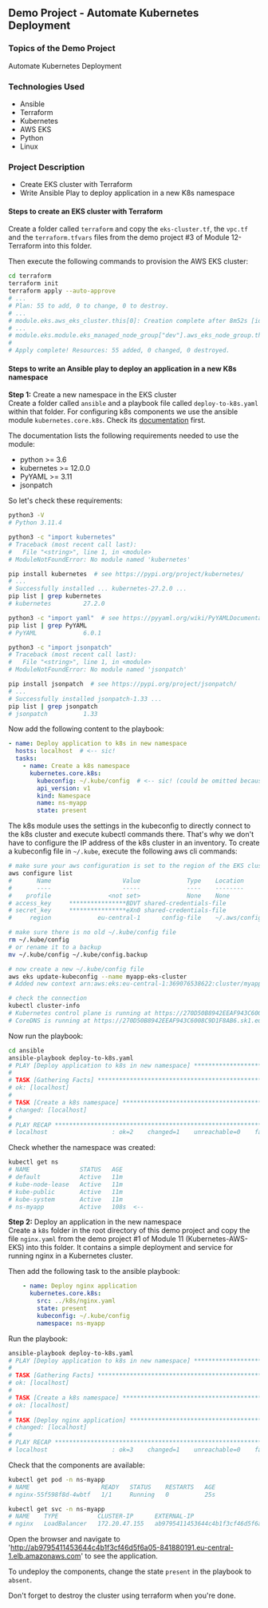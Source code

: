 ## Demo Project - Automate Kubernetes Deployment

### Topics of the Demo Project
Automate Kubernetes Deployment

### Technologies Used
- Ansible
- Terraform
- Kubernetes
- AWS EKS
- Python
- Linux

### Project Description
- Create EKS cluster with Terraform
- Write Ansible Play to deploy application in a new K8s namespace


#### Steps to create an EKS cluster with Terraform
Create a folder called `terraform` and copy the `eks-cluster.tf`, the `vpc.tf` and the `terraform.tfvars` files from the demo project #3 of Module 12-Terraform into this folder.

Then execute the following commands to provision the AWS EKS cluster:
```sh
cd terraform
terraform init
terraform apply --auto-approve
# ...
# Plan: 55 to add, 0 to change, 0 to destroy.
# ...
# module.eks.aws_eks_cluster.this[0]: Creation complete after 8m52s [id=myapp-eks-cluster]
# ...
# module.eks.module.eks_managed_node_group["dev"].aws_eks_node_group.this[0]: Creation complete after 1m59s [id=myapp-eks-cluster:dev-2023081821024258520000000f]
# 
# Apply complete! Resources: 55 added, 0 changed, 0 destroyed.
```

#### Steps to write an Ansible play to deploy an application in a new K8s namespace
**Step 1:** Create a new namespace in the EKS cluster\
Create a folder called `ansible` and a playbook file called `deploy-to-k8s.yaml` within that folder. For configuring k8s components we use the ansible module `kubernetes.core.k8s`. Check its [documentation](https://docs.ansible.com/ansible/latest/collections/kubernetes/core/k8s_module.html) first.

The documentation lists the following requirements needed to use the module:
- python >= 3.6
- kubernetes >= 12.0.0
- PyYAML >= 3.11
- jsonpatch

So let's check these requirements:
```sh
python3 -V
# Python 3.11.4

python3 -c "import kubernetes"
# Traceback (most recent call last):
#   File "<string>", line 1, in <module>
# ModuleNotFoundError: No module named 'kubernetes'

pip install kubernetes  # see https://pypi.org/project/kubernetes/
# ...
# Successfully installed ... kubernetes-27.2.0 ...
pip list | grep kubernetes
# kubernetes         27.2.0

python3 -c "import yaml"  # see https://pyyaml.org/wiki/PyYAMLDocumentation
pip list | grep PyYAML
# PyYAML             6.0.1

python3 -c "import jsonpatch"
# Traceback (most recent call last):
#   File "<string>", line 1, in <module>
# ModuleNotFoundError: No module named 'jsonpatch'

pip install jsonpatch  # see https://pypi.org/project/jsonpatch/
# ...
# Successfully installed jsonpatch-1.33 ...
pip list | grep jsonpatch
# jsonpatch          1.33
```

Now add the following content to the playbook:
```yaml
- name: Deploy application to k8s in new namespace
  hosts: localhost  # <-- sic!
  tasks:
    - name: Create a k8s namespace
      kubernetes.core.k8s:
        kubeconfig: ~/.kube/config  # <-- sic! (could be omitted because it's the default location, or could be set via an Ansible environment variable named K8S_AUTH_KUBECONFIG)
        api_version: v1
        kind: Namespace
        name: ns-myapp
        state: present
```

The k8s module uses the settings in the kubeconfig to directly connect to the k8s cluster and execute kubectl commands there. That's why we don't have to configure the IP address of the k8s cluster in an inventory. To create a kubeconfig file in `~/.kube`, execute the following aws cli commands:

```sh
# make sure your aws configuration is set to the region of the EKS cluster
aws configure list
#       Name                    Value             Type    Location
#       ----                    -----             ----    --------
#    profile                <not set>             None    None
# access_key     ****************BDVT shared-credentials-file    
# secret_key     ****************eXn0 shared-credentials-file    
#     region             eu-central-1      config-file    ~/.aws/config

# make sure there is no old ~/.kube/config file
rm ~/.kube/config
# or rename it to a backup
mv ~/.kube/config ~/.kube/config.backup

# now create a new ~/.kube/config file
aws eks update-kubeconfig --name myapp-eks-cluster
# Added new context arn:aws:eks:eu-central-1:369076538622:cluster/myapp-eks-cluster to ~/.kube/config

# check the connection
kubectl cluster-info
# Kubernetes control plane is running at https://270D50B8942EEAF943C6008C9D1F8AB6.sk1.eu-central-1.eks.amazonaws.com
# CoreDNS is running at https://270D50B8942EEAF943C6008C9D1F8AB6.sk1.eu-central-1.eks.amazonaws.com/api/v1/namespaces/kube-system/services/kube-dns:dns/proxy
```

Now run the playbook:
```sh
cd ansible
ansible-playbook deploy-to-k8s.yaml
# PLAY [Deploy application to k8s in new namespace] *********************************************************************************************
# 
# TASK [Gathering Facts] ************************************************************************************************************************
# ok: [localhost]
# 
# TASK [Create a k8s namespace] *****************************************************************************************************************
# changed: [localhost]
# 
# PLAY RECAP ************************************************************************************************************************************
# localhost                  : ok=2    changed=1    unreachable=0    failed=0    skipped=0    rescued=0    ignored=0  
```

Check whether the namespace was created:
```sh
kubectl get ns
# NAME              STATUS   AGE
# default           Active   11m
# kube-node-lease   Active   11m
# kube-public       Active   11m
# kube-system       Active   11m
# ns-myapp          Active   108s  <--
```

**Step 2:** Deploy an application in the new namespace\
Create a `k8s` folder in the root directory of this demo project and copy the file `nginx.yaml` from the demo project #1 of Module 11 (Kubernetes-AWS-EKS) into this folder. It contains a simple deployment and service for running nginx in a Kubernetes cluster.

Then add the following task to the ansible playbook:
```yaml
    - name: Deploy nginx application
      kubernetes.core.k8s:
        src: ../k8s/nginx.yaml
        state: present
        kubeconfig: ~/.kube/config
        namespace: ns-myapp
```

Run the playbook:
```sh
ansible-playbook deploy-to-k8s.yaml
# PLAY [Deploy application to k8s in new namespace] *********************************************************************************************
# 
# TASK [Gathering Facts] ************************************************************************************************************************
# ok: [localhost]
# 
# TASK [Create a k8s namespace] *****************************************************************************************************************
# ok: [localhost]
# 
# TASK [Deploy nginx application] ***************************************************************************************************************
# changed: [localhost]
# 
# PLAY RECAP ************************************************************************************************************************************
# localhost                  : ok=3    changed=1    unreachable=0    failed=0    skipped=0    rescued=0    ignored=0 
```

Check that the components are available:
```sh
kubectl get pod -n ns-myapp
# NAME                    READY   STATUS    RESTARTS   AGE
# nginx-55f598f8d-4wbtf   1/1     Running   0          25s

kubectl get svc -n ns-myapp
# NAME    TYPE           CLUSTER-IP      EXTERNAL-IP                                                                 PORT(S)        AGE
# nginx   LoadBalancer   172.20.47.155   ab9795411453644c4b1f3cf46d5f6a05-841880191.eu-central-1.elb.amazonaws.com   80:31780/TCP   41s
```

Open the browser and navigate to 'http://ab9795411453644c4b1f3cf46d5f6a05-841880191.eu-central-1.elb.amazonaws.com' to see the application.

To undeploy the components, change the state `present` in the playbook to `absent`.

Don't forget to destroy the cluster using terraform when you're done.
